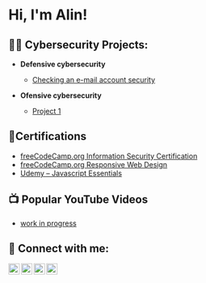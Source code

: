 <h1>Hi, I'm Alin! 
  
<h2>👨‍💻 Cybersecurity Projects:</h2>

- <b>Defensive cybersecurity</b>
  - [Checking an e-mail account security](https://github.com/alinnegrut/checkingemailsecurity)
    
- <b>Ofensive cybersecurity</b>
  - [Project 1](https://github.com/alinnegrut/)
 
<h2>📄Certifications</h2>

- [freeCodeCamp.org Information Security Certification](https://github.com/alinnegrut/link)
- [freeCodeCamp.org Responsive Web Design](https://github.com/alinnegrut/link)
- [Udemy – Javascript Essentials](https://github.com/alinnegrut/link)
    
<h2>📺 Popular YouTube Videos</h2>

- [work in progress](https://www.youtube.com/)

<h2> 🤳 Connect with me:</h2>

[<img align="left" alt="AlinNegrut | YouTube" width="22px" src="https://cdn.jsdelivr.net/npm/simple-icons@v3/icons/youtube.svg" />][youtube]
[<img align="left" alt="AlinNegrut | Twitter" width="22px" src="https://cdn.jsdelivr.net/npm/simple-icons@v3/icons/twitter.svg" />][twitter]
[<img align="left" alt="AlinNegrut | LinkedIn" width="22px" src="https://cdn.jsdelivr.net/npm/simple-icons@v3/icons/linkedin.svg" />][linkedin]
[<img align="left" alt="AlinNegrut | Instagram" width="22px" src="https://cdn.jsdelivr.net/npm/simple-icons@v3/icons/instagram.svg" />][instagram]

[twitter]: https://twitter.com/alinnegrut
[youtube]: https://www.youtube.com/c/alinnegrut
[instagram]: https://www.instagram.com/negrut_alin/
[linkedin]: https://linkedin.com/in/alinnegrut

<!--

Here are some ideas to get you started:

- 🔭 I’m currently working on ...
- 🌱 I’m currently learning ...
- 👯 I’m looking to collaborate on ...
- 🤔 I’m looking for help with ...
- 💬 Ask me about ...
- 📫 How to reach me: ...
- 😄 Pronouns: ...
- ⚡ Fun fact: ...
-->
